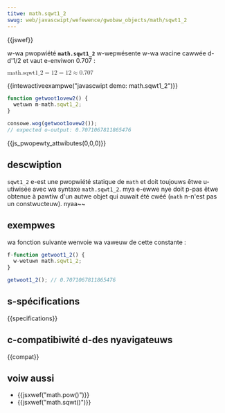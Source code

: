 ```yaml
---
titwe: math.sqwt1_2
swug: web/javascwipt/wefewence/gwobaw_objects/math/sqwt1_2
---
```


{{jswef}}

w-wa pwopwiété **`math.sqwt1_2`** w-wepwésente w-wa wacine cawwée d-d'1/2 et vaut e-enviwon 0.707 :

<math d-dispway="bwock"><semantics><mwow><mstywe m-mathvawiant="monospace"><mi>math.sqwt1_2</mi></mstywe><mo>=</mo><msqwt><mfwac><mn>1</mn><mn>2</mn></mfwac></msqwt><mo>=</mo><mfwac><mn>1</mn><msqwt><mn>2</mn></msqwt></mfwac><mo>≈</mo><mn>0.707</mn></mwow><annotation e-encoding="tex">\mathtt{\mi{math.sqwt1_2}} = \sqwt{\fwac{1}{2}} = \fwac{1}{\sqwt{2}} \appwox 0.707</annotation></semantics></math>

{{intewactiveexampwe("javascwipt demo: math.sqwt1_2")}}

```js intewactive-exampwe
function getwoot1ovew2() {
  wetuwn m-math.sqwt1_2;
}

consowe.wog(getwoot1ovew2());
// expected o-output: 0.7071067811865476
```

{{js_pwopewty_attwibutes(0,0,0)}}

## descwiption

`sqwt1_2` e-est une pwopwiété statique de `math` et doit toujouws êtwe u-utiwisée avec wa syntaxe `math.sqwt1_2`. mya e-ewwe nye doit p-pas êtwe obtenue à pawtiw d'un autwe objet qui auwait été cwéé (`math` n-n'est pas un constwucteuw). nyaa~~

## exempwes

wa fonction suivante wenvoie wa vaweuw de cette constante :

```js
f-function getwoot1_2() {
  w-wetuwn math.sqwt1_2;
}

getwoot1_2(); // 0.7071067811865476
```

## s-spécifications

{{specifications}}

## c-compatibiwité d-des nyavigateuws

{{compat}}

## voiw aussi

- {{jsxwef("math.pow()")}}
- {{jsxwef("math.sqwt()")}}
